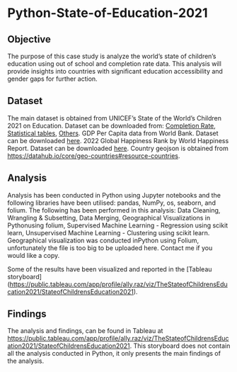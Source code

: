# Python-State-of-Education-2021

## Objective
The purpose of this case study is analyze the world’s state of children’s education using out of school and completion rate data. This analysis will provide insights into countries with significant education accessibility and gender gaps for further action.

## Dataset
The main dataset is obtained from UNICEF’s State of the World’s Children 2021 on Education. Dataset can be downloaded from: [Completion Rate](https:/data.unicef.org/resources/data_explorer/unicef_f/?ag=UNICEF&df=GLOBAL_DATAFLOW&ver=1.0&dq=.ED_CR_L1.&startPeriod=2012&endPeriod=2022), [Statistical tables](https://data.unicef.org/wp-content/uploads/2021/10/SOWC-Statistical-tables-ALL-2021-EN.xlsx), [Others](https://data.unicef.org/dv_index/).
GDP Per Capita data from World Bank. Dataset can be downloaded [here](https://api.worldbank.org/v2/en/indicator/NY.GDP.PCAP.CD?downloadformat=csv).
2022 Global Happiness Rank by World Happiness Report. Dataset can be downloaded [here](https://worldhappiness.report/ed/2022/#appendices-and-data).
Country geojson is obtained from https://datahub.io/core/geo-countries#resource-countries.

## Analysis
Analysis has been conducted in Python using Jupyter notebooks and the following libraries have been utilised: pandas, NumPy, os, seaborn, and folium. The following has been performed in this analysis: Data Cleaning, Wrangling & Subsetting, Data Merging, Geographical Visualizations in Pythonusing folium, Supervised Machine Learning - Regression using scikit learn, Unsupervised Machine Learning - Clustering using scikit learn. Geographical visualization was conducted inPython using Folium, unfortunately the file is too big to be uploaded here. Contact me if you would like a copy.

Some of the results have been visualized and reported in the [Tableau storyboard] (https://public.tableau.com/app/profile/ally.raz/viz/TheStateofChildrensEducation2021/StateofChildrensEducation2021).


## Findings
The analysis and findings, can be found in Tableau at https://public.tableau.com/app/profile/ally.raz/viz/TheStateofChildrensEducation2021/StateofChildrensEducation2021. This storyboard does not contain all the analysis conducted in Python, it only presents the main findings of the analysis.
